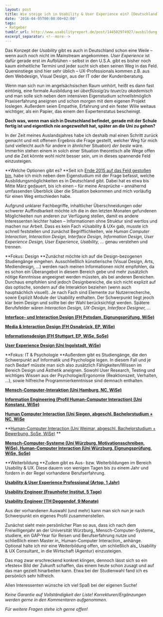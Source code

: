 ```yaml
---
layout: post
title: Wie steige ich in Usability & User Experience ein? [Deutschland]
date: '2016-04-05T00:00:00+02:00'
tags:
- Ratgeber
tumblr_url: http://www.usabilityreport.de/post/144502974927/ausbildung
excerpt_separator: <!--more-->
---
```

Das Konzept der _Usability_ gibt es auch in Deutschland schon eine Weile – wenn auch noch nicht im Mainstream angekommen. _User Experience_ ist
 dafür gerade erst im Aufblühen – selbst in den U.S.A. gibt es bisher
noch kaum einheitliche Termini und jeder sucht sich eben seinen Weg in
das Feld. Quereinstiege sind hier sehr üblich – UX-Professionals kommen
z.B. aus dem Webdesign, Visual Design, aus der IT oder der
Kundenberatung.

Wenn man sich nun im angelsächsischen Raum umhört, heißt es dann fast eintönig, eine formale Ausbildung sei _überflüssig/zu teuer/zu akademisch_
 und man solle sich neben dem intensiven Eigenstudium schnellstmöglich
Praxiserfahrung aneignen und schon morgen mit dem eigenen Projekt
loslegen. Außerdem seien Empathie, Erfahrung und ein fester Wille
weitaus wichtiger, als ein Papier, das einem den Expertenstatus
bescheinigt.

**Doch was, wenn man sich in Deutschland
befindet, gerade mit der Schule fertig ist und eigentlich nie
angezweifelt hat, später an die Uni zu gehen?**
 <!--more-->

In
 der Zeit meines Auslandsjahres habe ich deshalb mal einen Schritt
zurück gemacht und mit offenem Ergebnis die Frage gestellt, welcher Weg
für mich (und vielleicht auch für andere in ähnlicher Situation) _der beste_
 wäre. Immerhin stehen einem in solch einer Situation theoretisch alle
Wege offen und die Zeit könnte wohl nicht besser sein, um in dieses
spannende Feld einzusteigen.

**Welche Optionen gibt es?
**Seit ich [Ende 2015 auf das Feld gestoßen bin](http://www.usabilityreport.de/post/136262303917/elementaryos-cassidy-james-recently-met-up-with),
 habe ich mich neben dem Eigenstudium mit der Frage befasst, welche
Ausbildungsmöglichkeiten es in Deutschland gibt. Dabei hat es etwa bis
Mitte März gedauert, bis ich einen – für meine Ansprüche – annähernd
umfassenden Überblick über die Situation bekommen und mich vorläufig für
 einen Weg entschieden habe.

Aufgrund unklarer Fachbegriffe,
inhaltlicher Überschneidungen oder schwerer Auffindbarkeit möchte ich
die in den letzten Monaten gefundenen Möglichkeiten nun anderen zur
Verfügung stellen, damit es andere Interessenten leichter haben –
Informationen ohne Struktur sind wertlos und machen nur Arbeit. Dass es
kein Fach »Usability &amp; UX« gab, musste ich schnell feststellen und
zunächst Begrifflichkeiten, wie _Human Computer Interaction,
Interaction Design, Interface Design, Information Design, User
Experience Design, User Experience, Usability, ..._ genau verstehen und trennen.

**Fokus: Design
**Zunächst
 möchte ich auf die Design-bezogenen Studiengänge eingehen.
Ausschließlich künstlerische (Visual Design, Arts, Mediendesign, ...)
werden nach meinen Informationen nicht empfohlen, da es schon ein
Überangebot in diesem Bereich gebe und mehr zusätzlich nötige Kenntnisse
 angeeignet werden müssten, als bei anderen Bereichen. Durchaus
empfohlen sind jedoch Designbereiche, die sich nicht explizit auf das
optische, sondern auf die Interaktion beziehen (wenn auch hauptsächlich
visuell). Je nach Fach sind Elemente zur Nutzerrecherche, sowie Explizit
 Module der Usability enthalten. Der Schwerpunkt liegt jeoch klar beim
Design und sollte bei der Wahl berücksichtigt werden. Spätere
Berufsfelder wären _Interaction Design, UX-Design, Interface Designer, ..._

[**Interface- und Interaction Design (FH Potsdam, Eignungsprüfung, WiSe)**](https://www.fh-potsdam.de/studieren/design/studiengaenge/interfacedesign/)

[**Media &amp; Interaction Design (FH Osnabrück, EP, WiSe)**](https://www.hs-osnabrueck.de/index.php?id=417&amp;L=0)

[**Informationsdesign (FH Stuttgart, EP, WiSe, SoSe)**](https://www.hdm-stuttgart.de/idb/bewerbung/)

[**User Experience Design (Uni Ingolstadt, WiSe)**](http://uxd.thi.de/)

**Fokus: IT &amp; Psychologie
**Außerdem
 gibt es Studiengänge, die den Schwerpunkt auf Informatik und
Psychologie legen. In diesem Fall und je nach Bedarf müsste man sich
also zusätzlich Fähigkeiten/Wissen im Bereich Design und Ästhetik
aneignen. Sowohl User Research, Testing und wichtiges Wissen aus der
Psychologie/Ergonomie (Reaktionszeit, Verhalten, ...), sowie hilfreiche
Programmierkenntnisse sind demnach enthalten.

[**Mensch-Computer-Interaktion (Uni Hamburg, NC, WiSe)**](https://www.uni-hamburg.de/campuscenter/studienangebot/studiengang.html?1239878707)

[**Information Engineering (Profil Human-Computer Interaction) (Uni Konstanz, WiSe)**](https://www.studium.uni-konstanz.de/studienangebot/information-engineering-ba/)

[**Human Computer Interaction (Uni Siegen, abgeschl. Bachelorstudium + NC, WiSe**](http://hci-siegen.de/)

**[Human-Computer Interaction (Uni Weimar, abgeschl. Bachelorstudium + Bewerbung, SoSe, WiSe)](https://www.uni-weimar.de/de/medien/studium/medieninformatik-computer-science-and-media-hci/human-computer-interaction-msc/)
**

[**Mensch-Computer-Systeme (Uni Würzburg, Motivationsschreiben, WiSe),
Human-Computer Interaction (Uni Würzburg, Eignungsprüfung, WiSe, SoSe)**](http://www.uni-wuerzburg.de/?id=87783)

**Weiterbildung
**Zudem
 gibt es Aus- bzw. Weiterbildungen im Bereich Usability &amp; UX. Diese
dauern von wenigen Tagen bis zu einem Jahr und fordern in der Regel
vorhandene Berufserfahrung.

[**Usability &amp; User Experience Professional (Artop, 1 Jahr)**](http://www.artop.de/ausbildung-zum-usability-ux-professional)

[**Usability Engineer (Fraunhofer Institut, 5 Tage)**](http://www.usability-ux.fit.fraunhofer.de/de/weiterbildung/usability-engineer.html)

[**Usability Engineer (TH Deggendof, 9 Monate)**](https://www.th-deg.de/de/weiterbildung/zertifikate/usability-engineer#nav)

Aus der vorhandenen Auswahl (und mehr) kann man sich nun je nach Schwerpunkt ein eigenes Profil zusammenstellen.

Zunächst sieht mein persönlicher Plan so aus, dass ich nach dem Freiwilligenjahr an der Universität Würzburg_ Mensch-Computer-Systeme_ studiere, ein GAP-Year für Reisen und Berufserfahrung nutze und schließlich einen Master in_ Human-Computer Interaction_ anhänge. Optional halte ich mir eine Weiterbildung offen, um schließlich als_ Usability &amp; UX Consultant_ in die Wirtschaft (Agentur) einzusteigen.

Das
 mag zwar erschreckend konkret klingen, dennoch lässt sich so ein
»festes« Bild der Zukunft schaffen, das einem heute schon zusagt und auf
 das man gezielt hinarbeiten kann. Etwa bei der Studienwahl fand ich es
persönlich sehr hilfreich.

Allen Interessenten wünsche ich viel Spaß bei der eigenen Suche!

_Keine Garantie auf Vollständigkeit der Liste! Korrekturen/Ergänzungen werden gerne in den Kommentaren aufgenommen._

_Für weitere Fragen stehe ich gerne offen!_
